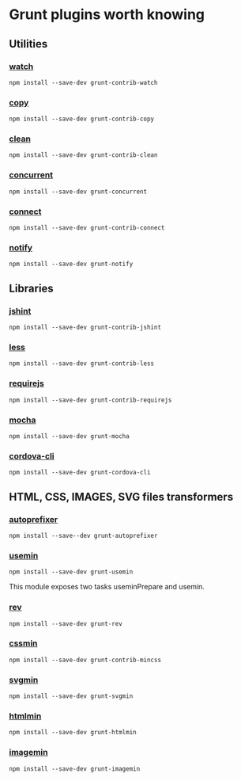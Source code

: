 # Grunt plugins worth knowing

## Utilities

### [watch](https://github.com/gruntjs/grunt-contrib-watch)

```
npm install --save-dev grunt-contrib-watch
```

### [copy](https://github.com/gruntjs/grunt-contrib-copy)

```
npm install --save-dev grunt-contrib-copy
```

### [clean](https://github.com/gruntjs/grunt-contrib-clean)

```
npm install --save-dev grunt-contrib-clean
```

### [concurrent](https://github.com/sindresorhus/grunt-concurrent)

```
npm install --save-dev grunt-concurrent
```

### [connect](https://github.com/gruntjs/grunt-contrib-connect)

```
npm install --save-dev grunt-contrib-connect
```

### [notify](https://github.com/dylang/grunt-notify)

```
npm install --save-dev grunt-notify
```

## Libraries

### [jshint](https://github.com/gruntjs/grunt-contrib-jshint)

```
npm install --save-dev grunt-contrib-jshint
```

### [less](https://github.com/gruntjs/grunt-contrib-less)

```
npm install --save-dev grunt-contrib-less
```

### [requirejs](https://github.com/gruntjs/grunt-contrib-requirejs)

```
npm install --save-dev grunt-contrib-requirejs
```

### [mocha](https://github.com/kmiyashiro/grunt-mocha)

```
npm install --save-dev grunt-mocha
```

### [cordova-cli](https://github.com/lbdremy/grunt-cordova-cli)

```
npm install --save-dev grunt-cordova-cli
```

## HTML, CSS, IMAGES, SVG files transformers

### [autoprefixer](https://github.com/nDmitry/grunt-autoprefixer)

```
npm install --save--dev grunt-autoprefixer
```

### [usemin](https://github.com/yeoman/grunt-usemin) 

```
npm install --save-dev grunt-usemin
```

This module exposes two tasks useminPrepare and usemin.

### [rev](https://github.com/cbas/grunt-rev)

```
npm install --save-dev grunt-rev
```

### [cssmin](https://github.com/gruntjs/grunt-contrib-cssmin)

```
npm install --save-dev grunt-contrib-mincss
```

### [svgmin](https://github.com/sindresorhus/grunt-svgmin)

```
npm install --save-dev grunt-svgmin
```

### [htmlmin](https://github.com/gruntjs/grunt-contrib-htmlmin)

```
npm install --save-dev grunt-htmlmin
```

### [imagemin](https://github.com/gruntjs/grunt-contrib-imagemin)

```
npm install --save-dev grunt-imagemin
```